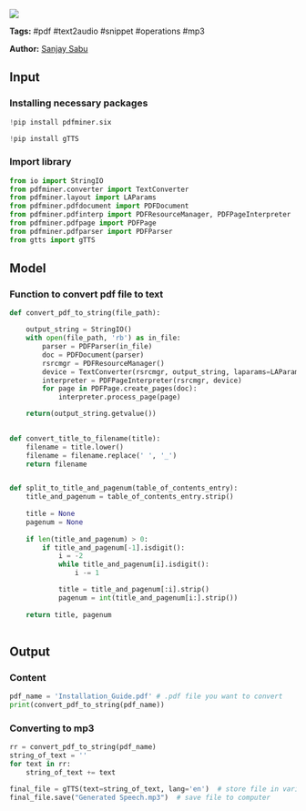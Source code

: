 <a href="https://app.naas.ai/user-redirect/naas/downloader?url=https://raw.githubusercontent.com/jupyter-naas/awesome-notebooks/master/PDF/PDF_Transform_to_MP3.ipynb" target="_parent"><img src="https://naasai-public.s3.eu-west-3.amazonaws.com/open_in_naas.svg"/></a>

**Tags:** #pdf #text2audio #snippet #operations #mp3

**Author:** [Sanjay Sabu](https://www.linkedin.com/in/sanjay-sabu-4205/)

## Input

### Installing necessary packages


```python
!pip install pdfminer.six
```


```python
!pip install gTTS
```

### Import library


```python
from io import StringIO
from pdfminer.converter import TextConverter
from pdfminer.layout import LAParams
from pdfminer.pdfdocument import PDFDocument
from pdfminer.pdfinterp import PDFResourceManager, PDFPageInterpreter
from pdfminer.pdfpage import PDFPage
from pdfminer.pdfparser import PDFParser
from gtts import gTTS
```

## Model

### Function to convert pdf  file to text


```python
def convert_pdf_to_string(file_path):

	output_string = StringIO()
	with open(file_path, 'rb') as in_file:
	    parser = PDFParser(in_file)
	    doc = PDFDocument(parser)
	    rsrcmgr = PDFResourceManager()
	    device = TextConverter(rsrcmgr, output_string, laparams=LAParams())
	    interpreter = PDFPageInterpreter(rsrcmgr, device)
	    for page in PDFPage.create_pages(doc):
	        interpreter.process_page(page)

	return(output_string.getvalue())

                
def convert_title_to_filename(title):
    filename = title.lower()
    filename = filename.replace(' ', '_')
    return filename


def split_to_title_and_pagenum(table_of_contents_entry):
    title_and_pagenum = table_of_contents_entry.strip()
    
    title = None
    pagenum = None
    
    if len(title_and_pagenum) > 0:
        if title_and_pagenum[-1].isdigit():
            i = -2
            while title_and_pagenum[i].isdigit():
                i -= 1

            title = title_and_pagenum[:i].strip()
            pagenum = int(title_and_pagenum[i:].strip())
        
    return title, pagenum
    
```

## Output

### Content


```python
pdf_name = 'Installation_Guide.pdf' # .pdf file you want to convert
print(convert_pdf_to_string(pdf_name))
```

### Converting to mp3


```python
rr = convert_pdf_to_string(pdf_name)
string_of_text = ''
for text in rr:
    string_of_text += text

final_file = gTTS(text=string_of_text, lang='en')  # store file in variable
final_file.save("Generated Speech.mp3")  # save file to computer
```
